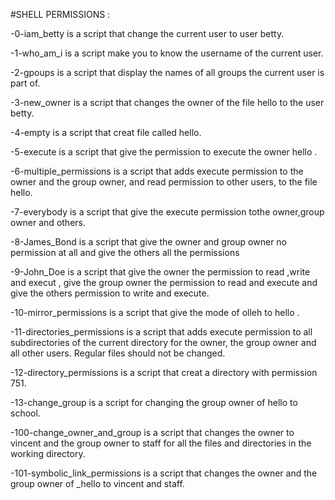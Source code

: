 #SHELL PERMISSIONS :

-0-iam_betty is a script that change the current user to user betty.

-1-who_am_i is a script make you to know the username of the current user.

-2-gpoups is a script that display the names of all groups the current user is part of.

-3-new_owner is a script that changes the owner of the file hello to the user betty.

-4-empty is a script that creat file called hello.

-5-execute is a script that give the permission to execute the owner hello .

-6-multiple_permissions is a script that adds execute permission to the owner and the group owner, and read permission to other users, to the file hello.

-7-everybody is a script that give the execute permission tothe owner,group owner and others.

-8-James_Bond is a script that give the owner and group owner no permission at all and give the others all the permissions

-9-John_Doe is a script that give the owner the permission to read ,write and execut , give the group owner the permission to read and execute and give the others permission to write and execute.

-10-mirror_permissions is a script that give the mode of olleh to hello .

-11-directories_permissions is a script that adds execute permission to all subdirectories of the current directory for the owner, the group owner and all other users. Regular files should not be changed.

-12-directory_permissions is a script that creat a directory with permission 751.

-13-change_group is a script for changing the group owner of hello to school.

-100-change_owner_and_group is a script that changes the owner to vincent and the group owner to staff for all the files and directories in the working directory.

-101-symbolic_link_permissions is a script that changes the owner and the group owner of _hello to vincent and staff.
